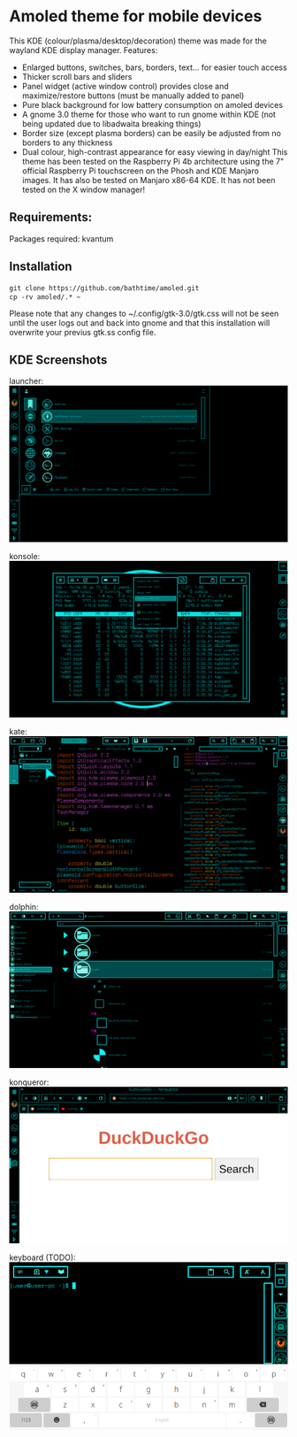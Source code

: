 # Amoled theme for mobile devices

This KDE (colour/plasma/desktop/decoration) theme was made for the wayland KDE display manager.
Features:
- Enlarged buttons, switches, bars, borders, text... for easier touch access
- Thicker scroll bars and sliders
- Panel widget (active window control) provides close and maximize/restore buttons (must be manually added to panel)
- Pure black background for low battery consumption on amoled devices
- A gnome 3.0 theme for those who want to run gnome within KDE (not being updated due to libadwaita breaking things)
- Border size (except plasma borders) can be easily be adjusted from no borders to any thickness
- Dual colour, high-contrast appearance for easy viewing in day/night
This theme has been tested on the Raspberry Pi 4b architecture using the 7" official Raspberry Pi touchscreen on the Phosh and KDE Manjaro images. It has also be tested on Manjaro x86-64 KDE. It has not been tested on the X window manager!

## Requirements:

Packages required:
kvantum

## Installation

```
git clone https://github.com/bathtime/amoled.git
cp -rv amoled/.* ~
```

Please note that any changes to ~/.config/gtk-3.0/gtk.css will not be seen until the user logs out and back into gnome and that this installation will overwrite your previus gtk.ss config file.

## KDE Screenshots

launcher:
![launcher](/screenshots/launcher.png)

konsole:
![konsole](/screenshots/konsole.png)

kate:
![kate](/screenshots/kate.png)

dolphin:
![dolphin](/screenshots/dolphin.png)

konqueror:
![konqueror](/screenshots/konqueror.png)

keyboard (TODO):
![keyboard](/screenshots/keyboard.png)

